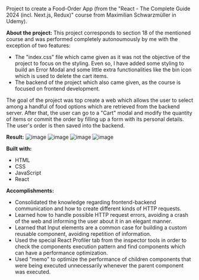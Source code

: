 Project to create a Food-Order App (from the "React - The Complete Guide 2024 (incl. Next.js, Redux)" course from Maximilian Schwarzmüller in Udemy).

**About the project:** This project corresponds to section 18 of the mentioned course and was performed completely autonoumously by me with the exception of two features:
- The "index.css" file which came given as it was not the objective of the project to focus on the styling. Even so, I have added some styling to build an Error Modal and some little extra functionalities like the bin icon which is used to delete the cart items.
- The backend of the project which also came given, as the course is focused on frontend development.

The goal of the project was top create a web which allows the user to select among a handful of food options which are retrieved from the backend server. After that, the user can go to a "Cart" modal and modify the quantity of items or commit the order by filling up a form with its personal details. The user's order is then saved into the backend.

**Result:**
![image](https://github.com/user-attachments/assets/687f4e41-4823-4ec5-8f2c-11c91c91ff3b)
![image](https://github.com/user-attachments/assets/d7c8a800-c767-46d4-985f-ba53184e4f69)
![image](https://github.com/user-attachments/assets/79e1e35a-64e8-4380-b3e0-a41196ebbcf2)
![image](https://github.com/user-attachments/assets/bf1c0ba0-1f83-4593-92fa-c21a08b5de8f)

**Built with:**
- HTML
- CSS
- JavaScript
- React

**Accomplishments:**
- Consolidated the knowledge regarding frontend-backend communication and how to create different kinds of HTTP requests.
- Learned how to handle possible HTTP request errors, avoiding a crash of the web and informing the user about it in an elegant manner.
- Learned that Input elements are a common case for building a custom reusable component, avoiding repetition of information.
- Used the special React Profiler tab from the inspector tools in order to check the components execution pattern and find components which can have a performance optimization.
- Used "memo" to optimize the performance of children components that were being executed unnecessarily whenever the parent component was executed. 
